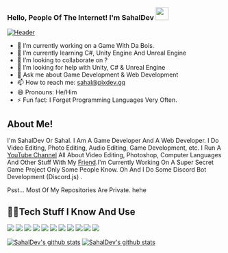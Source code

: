 ### Hello, People Of The Internet! I'm SahalDev <img src="https://raw.githubusercontent.com/MartinHeinz/MartinHeinz/master/wave.gif" width="30px">
[![Header](https://img.itch.zone/aW1nLzQwODg3NjUucG5n/original/F3Pucv.png "Header")](https://sahaldev.github.io/)
- 🔭 I’m currently working on a Game With Da Bois. 
- 🌱 I’m currently learning C#, Unity Engine And Unreal Engine
- 👯 I’m looking to collaborate on ?
- 🤔 I’m looking for help with Unity, C# & Unreal Engine
- 💬 Ask me about Game Development & Web Development
- 📫 How to reach me: sahal@pixdev.gq
- 😄 Pronouns: He/Him
- ⚡ Fun fact: I Forget Programming Languages Very Often.
 
## About Me!
I'm SahalDev Or Sahal. I Am A Game Developer And A Web Developer. I Do Video Editing, Photo Editing, Audio Editing, Game Development, etc. I Run A [YouTube Channel](https://www.youtube.com/channel/UCunnI_RrsSJ86R-momnj5-w) All About Video Editing, Photoshop, Computer Languages And Other Stuff With My [Friend](https://github.com/sulaymanpix).I'm Currently Working On A Super Secret Game Project Only Some People Know. Oh And I Do Some Discord Bot Development (Discord.js) .

Psst... Most Of My Repositories Are Private. hehe

## 👨‍💻Tech Stuff I Know And Use
![](https://img.shields.io/badge/Visual_Studio_Code-0078D4?style=for-the-badge&logo=visual%20studio%20code&logoColor=white) <img src="https://img.shields.io/badge/blender%20-%23F5792A.svg?&style=for-the-badge&logo=blender&logoColor=white"/> <img src="https://img.shields.io/badge/html5%20-%23E34F26.svg?&style=for-the-badge&logo=html5&logoColor=white" /> <img src="https://img.shields.io/badge/css3%20-%231572B6.svg?&style=for-the-badge&logo=css3&logoColor=white"/> <img src="https://img.shields.io/badge/c%23%20-%23239120.svg?&style=for-the-badge&logo=c-sharp&logoColor=white" /> <img src="https://img.shields.io/badge/javascript%20-%23323330.svg?&style=for-the-badge&logo=javascript&logoColor=%23F7DF1E"/> <img src="https://img.shields.io/badge/TypeScript-007ACC?style=for-the-badge&logo=typescript&logoColor=white" /> <img src="https://img.shields.io/badge/unity%20-%23000000.svg?&style=for-the-badge&logo=unity&logoColor=white"/> <img src="https://img.shields.io/badge/unreal%20engine%20-%23313131.svg?&style=for-the-badge&logo=unreal%20engine&logoColor=white"/> <img src="https://img.shields.io/badge/Windows-0078D6?style=for-the-badge&logo=windows&logoColor=white" /> <img src="https://img.shields.io/badge/Ubuntu-E95420?style=for-the-badge&logo=ubuntu&logoColor=white" /> 

[![SahalDev's github stats](https://github-readme-stats.vercel.app/api?username=SahalDev&count_private=true&show_icons=true&theme=synthwave&layout=compact&line_height=21)](https://sahaldev.github.io/)
[![SahalDev's github stats](https://github-readme-stats.vercel.app/api/top-langs?username=SahalDev&count_private=true&show_icons=true&theme=material-palenight&layout=compact)](https://sahaldev.github.io/)
